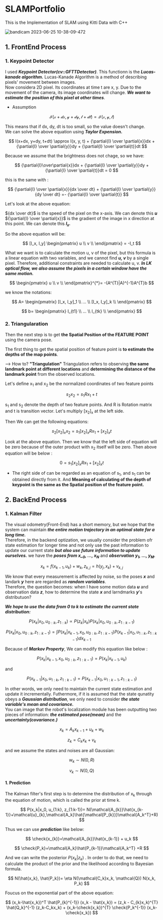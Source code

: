 # SLAMPortfolio
This is the Implementation of SLAM using Kitti Data with C++

![bandicam 2023-06-25 10-38-09-472](https://github.com/WD4715/SLAMPortfolio/assets/117700793/4afaea4f-84f0-4262-a649-811bf9b1a92c)


## 1. FrontEnd Process

### 1. Keypoint Detector

I used ***Keypoint Detector(cv::GFTTDetector)***. This functionn is the ***Lucas-kanade algorithm.***
Lucas-Kanade Algorithm is a method of describing pixels' movement between images.  
Now considera 2D pixel. Its coordinates at time t are x, y. Due to the movement of the camera, its image coordinates will change. ***We want to estimate the position of this pixel at other times***.

- Assumption

$$
\mathcal{I(x+dx, y+dy, t+dt)}= \mathcal{I(x, y, t)}
$$

This means that if dx, dy, dt is too small, so the value doesn't change.  
We can solve the above equation using ***Taylor Expension.***

$$
I(x+dx, y+dy, t+dt) \approx I(x, y, t) + {\partial{I} \over \partial{x}}dx + {\partial{I} \over \partial{y}}dy + {\partial{I} \over \partial{t}}dt
$$

Because we assume that the brightness does not chage, so we have:

$$
{\partial{I}\over\partial{x}}dx + {\partial{I} \over \partial{y}}dy + {\partial{I} \over \partial{t}}dt = 0 
$$

this is the same with :

$$
{\partial{I} \over \partial{x}}{dx \over dt} + {\partial{I} \over \partial{y}}{dy \over dt}  =- {\partial{I} \over \partial{t}}
$$

Let's look at the above equation:

${dx \over dt}$ is the speed of the pixel on the x-axis. We can denote this ***u***  
${\partial{I} \over \partial{x}}$ is the gradient of the image in x direction at this point. We can denote this ***I<sub>x</sub>.***

So the above equation will be:

$$
[I_x, I_y] 
\begin{pmatrix} 
   u  \\
   v  \\
\end{pmatrix} =
-I_t
$$

What we want is to calculate the motion u, v of the pixel, but this formula is a linear equation with two variables, and we cannot find ***u, v*** by a single pixel. Therefore, additional constraints are needed to calculate u, v. ***In LK optical flow, we also assume the pixels in a certain window have the same motion.***  

$$
\begin{pmatrix} 
   u  \\
   v  \\
\end{pmatrix}^{*}=
-(A^{T}|A)^{-1}A^{T}b
$$

we know the notations:

$$
A=
\begin{pmatrix} 
   [I_x, I_y]_1  \\
   ...  \\
   [I_x, I_y]_k \\
\end{pmatrix}
$$

$$
b=
\begin{pmatrix} 
   I_{t1}  \\
   ...  \\
   I_{tk} \\
\end{pmatrix}
$$

### 2. Triangularation

Then the next step is to get **the Spatial Position of the FEATURE POINT** using the camera pose.

The first thing to get the spatial position of feature point is **to estimate the depths of the map points**.

--> How to? **"Triangulation"**
Triangulation refers to observing **the same landmark point at different locations** and **determining the distance of the landmark point** from the observed locations.

Let's define x<sub>1</sub> and x<sub>2</sub> be the normalized coordinates of two feature points


$$
s_{2}x_{2}=s_{1}Rx_{1}+t
$$

s<sub>1</sub> and s<sub>2</sub> denote the depth of two feature points. And R is Rotation matrix and t is transition vector.
Let's multiply [x<sub>2</sub>]<sub>x</sub> at the left side. 

Then We can get the following equations:

$$
s_2 [x_2]_{x} x_2 = s_1 [x_2]_x Rx_1 + [x_2]_x t
$$

Look at the above equation. Then we know that the left side of equation will be zero because of the outer product with x<sub>2</sub> itself will be zero.
Then above equation will be below :


$$
0 = s_1 [x_2]_x Rx_1 + [x_2]_x t
$$


- The right side of can be regarded as an equation of s<sub>1</sub>, and s<sub>1</sub> can be obtained directly from it.
And **Meaning of calculating of the depth of keypoint is the same as the Spatial position of the feature point.**

## 2. BackEnd Process

### 1. Kalman Filter
The visual odometry(Front-End) has a short memory, but we hope that the system can maintain ***the entire motion trajectory in an optimal state for a long time.***  
Therefore, in the backend optization, we usually consider the problem ofr state estimation for longer time and not only use the past information to update our current state ***but also use future information to update ourselves.***
we have the ***poses from x_<sub>0</sub>, ..., x<sub>N</sub>*** and ***observation y<sub>1</sub>, ..., y<sub>M</sub>.***  

$$
x_{k}=f(x_{k-1}, u_k) + w_k, z_{k, j}=h(y_j, x_k) + v_{k, j}
$$

We know that every measurement is affected by noise, so the poses ***x*** and landark ***y*** here are regarded as ***random variables***.  
Therefore, the question becomes: when I have some motion data ***u*** and observation data ***z***, how to determine the state ***x*** and larndmarks ***y***'s distributuon?  

***We hope to use the data from 0 to k to estimate the current state distribution:***  


$$
P(x_k|x_0, u_{0:k}, z_{1:k}) \propto P(z_k|x_k)P(x_k|x_0, u_{0:k}, z_{1:k-1})
$$

$$
P(x_k|x_0, u_{0:k}, z_{1:k-1})=\int{P(x_k|x_{k-1}, x_0, u_{0:k}, z_{1:k-1})P(x_{k-1}|x_0, u_{1:k}, z_{1:k-1})}dx_{k-1}
$$

Because of ***Markov Property***, We can modify this equation like below :

$$
P(x_k|x_{k-1}, x_0, u_{0:k}, z_{1:k-1})=P(x_k|x_{k-1}, u_{k}) 
$$

and

$$
P(x_{k-1}|x_0, u_{1:k}, z_{1:k-1})=P(x_{k-1}|x_0, u_{1:k-1}, z_{1:k-1})
$$

In other words, we only need to maintain the current state estimation and update it incrementally. Futhermore, if it is assumed that the state qunatity obeys a ***Gaussian distribution***, we only need to consider ***the state variable's mean and covariance.***  
You can image that the robot's localization module has been outputting two pieces of information: ***the estimated pose(mean)*** and the ***uncertainty(covariance.)***  

$$
x_{k}=A_{k}x_{k-1}+u_{k}+w_{k}
$$

$$
z_{k} = C_{k}x_{k} +v_{k}
$$

and we assume the states and noises are all Gaussian:

$$
w_{k} \sim N(0, R)
$$

$$
v_{k} \sim N(0, Q)
$$

#### 1. Prediction
The Kalman filter's first step is to determine the distribution of x<sub>k</sub> through the equation of motion, which is called the prior at time k.

$$
P(x_k|x_0, u_{1:k}, z_{1:k-1})=
N(\mathcal{A_{k}}\hat{x_{k-1}}+\mathcal{u}_{k},\mathcal{A_k}\hat{\mathcal{P_{k}}}\mathcal{A_k^T}+R)
$$

Thus we can use ***prediction*** like below:

$$
\check{x_{k}}=\mathcal{A_{k}}\hat{x_{k-1}} + u_k
$$

$$
\check{P_k}=\mathcal{A_k}\hat{P_{k-1}}\mathcal{A_k^T} +R
$$

And we can write the posterior $P(x_k|z_k)$ . In order to do that, we need to calculate the product of the prior and the likelihood according to Bayesian formula.  

$$
N(\hat{x_k}, \hat{P_k})=
\eta N(\mathcal{C_k}x_k, \mathcal{Q}) N(x_k, P_k)
$$

Foucus on the exponential part of the above equation:

$$
(x_k-\hat{x_k})^T \hat{P_{k}^{-1}} (x_k - \hat{x_k}) =
(z_k - C_{k}x_k)^{T} \hat{Q_k}^{-1} (z_k-C_kx_k) + (x_k-\check{x_k})^{T} \check{P_k^{-1}} (x_k-\check{x_k})  
$$

